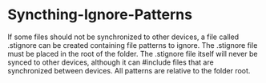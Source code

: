 # Syncthing-Ignore-Patterns
If some files should not be synchronized to other devices, a file called .stignore can be created containing file patterns to ignore. The .stignore file must be placed in the root of the folder. The .stignore file itself will never be synced to other devices, although it can #include files that are synchronized between devices. All patterns are relative to the folder root.
